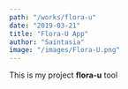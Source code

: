 ```yaml
---
path: "/works/flora-u"
date: "2019-03-21"
title: "Flora-U App"
author: "Saintasia"
image: "/images/Flora-U.png"
---
```


This is my project **flora-u** tool
